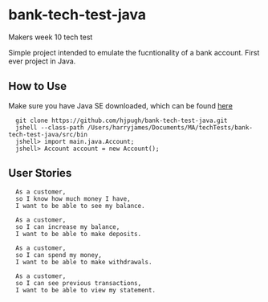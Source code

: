 # bank-tech-test-java

Makers week 10 tech test

Simple project intended to emulate the fucntionality of a bank account.
First ever project in Java.

## How to Use

Make sure you have Java SE downloaded, which can be found [here](https://www.oracle.com/technetwork/java/javase/downloads/index.html)

```
  git clone https://github.com/hjpugh/bank-tech-test-java.git
  jshell --class-path /Users/harryjames/Documents/MA/techTests/bank-tech-test-java/src/bin
  jshell> import main.java.Account;
  jshell> Account account = new Account();
```

## User Stories

```
  As a customer,
  so I know how much money I have,
  I want to be able to see my balance.

  As a customer,
  so I can increase my balance,
  I want to be able to make deposits.

  As a customer,
  so I can spend my money,
  I want to be able to make withdrawals.

  As a customer,
  so I can see previous transactions,
  I want to be able to view my statement.
```

